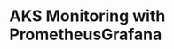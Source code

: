 # AKS Monitoring with PrometheusGrafana                                                                                                                                                                                                                       
